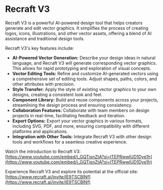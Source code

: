 # Recraft V3

Recraft V3 is a powerful AI-powered design tool that helps creators generate and edit vector graphics. It simplifies the process of creating logos, icons, illustrations, and other vector assets, offering a blend of AI assistance and traditional design tools.

Recraft V3's key features include:

*   **AI-Powered Vector Generation:** Describe your design ideas in natural language, and Recraft V3 will generate corresponding vector graphics. This allows for rapid prototyping and exploration of visual concepts.
*   **Vector Editing Tools:**  Refine and customize AI-generated vectors using a comprehensive set of editing tools. Adjust shapes, paths, colors, and other attributes with precision.
*   **Style Transfer:** Apply the style of existing vector graphics to your own designs, creating a consistent look and feel.
*   **Component Library:**  Build and reuse components across your projects, streamlining the design process and ensuring consistency.
*   **Collaboration Features:**  Collaborate with team members on design projects in real-time, facilitating feedback and iteration.
*   **Export Options:**  Export your vector graphics in various formats, including SVG, PDF, and more, ensuring compatibility with different platforms and applications.
*   **Integration with Other Tools:**  Integrate Recraft V3 with other design tools and workflows for a seamless creative experience.

Watch the introduction to Recraft V3: [https://www.youtube.com/embed/j_GQTisnZtA?si=ITEPRwwlUD1Dye1h](https://www.youtube.com/embed/j_GQTisnZtA?si=ITEPRwwlUD1Dye1h)

Experience Recraft V3 and explore its potential at the official site: [https://www.recraft.ai/invite/lE9TSCBlNf](https://www.recraft.ai/invite/lE9TSCBlNf)
